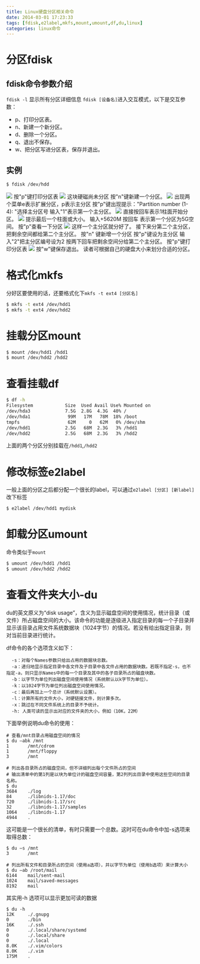 ```yaml
---
title: Linux硬盘分区相关命令
date: 2014-03-01 17:23:33
tags: [fdisk,e2label,mkfs,mount,umount,df,du,linux]
categories: linux命令
---
```

# 分区fdisk
## fdisk命令参数介绍
`fdisk -l` 显示所有分区详细信息
`fdisk [设备名]`进入交互模式，以下是交互参数：
* p、打印分区表。
* n、新建一个新分区。
* d、删除一个分区。
* q、退出不保存。
* w、把分区写进分区表，保存并退出。

<!-- more -->
## 实例
````bash
$ fdisk /dev/hdd   
````
[![](http://idiotsky.top/images/linux-disk-related-1.jpg)](http://idiotsky.top/images/linux-disk-related-1.jpg)
按"p"键打印分区表
[![](http://idiotsky.top/images/linux-disk-related-2.jpg)](http://idiotsky.top/images/linux-disk-related-2.jpg)
这块硬磁尚未分区
按"n"键新建一个分区。
[![](http://idiotsky.top/images/linux-disk-related-3.jpg)](http://idiotsky.top/images/linux-disk-related-3.jpg)
出现两个菜单e表示扩展分区，p表示主分区
按"p"键出现提示："Partition number (1-4): "选择主分区号
输入"1"表示第一个主分区。
[![](http://idiotsky.top/images/linux-disk-related-4.jpg)](http://idiotsky.top/images/linux-disk-related-4.jpg)
直接按回车表示1柱面开始分区。
[![](http://idiotsky.top/images/linux-disk-related-5.jpg)](http://idiotsky.top/images/linux-disk-related-5.jpg)
提示最后一个柱面或大小。
输入+5620M 按回车
表示第一个分区为5G空间。
按"p"查看一下分区
[![](http://idiotsky.top/images/linux-disk-related-6.jpg)](http://idiotsky.top/images/linux-disk-related-6.jpg)
这样一个主分区就分好了。
接下来分第二个主分区，把剩余空间都给第二个主分区。
按"n"
键新增一个分区
按"p"键设为主分区
输入"2"把主分区编号设为2
按两下回车把剩余空间分给第二个主分区。
按"p"键打印分区表
[![](http://idiotsky.top/images/linux-disk-related-7.jpg)](http://idiotsky.top/images/linux-disk-related-7.jpg)
按"w"键保存退出。 
读者可根据自己的硬盘大小来划分合适的分区。

# 格式化mkfs
分好区要使用的话，还要格式化下`mkfs -t ext4 [分区名]`
````bash
$ mkfs -t ext4 /dev/hdd1
$ mkfs -t ext4 /dev/hdd2
````

# 挂载分区mount
````bash
$ mount /dev/hdd1 /hdd1
$ mount /dev/hdd2 /hdd2
````

# 查看挂载df
````bash
$ df -h
Filesystem            Size  Used Avail Use% Mounted on
/dev/hda3             7.5G  2.8G  4.3G  40% /
/dev/hda1              99M   17M   78M  18% /boot
tmpfs                  62M     0   62M   0% /dev/shm
/dev/hdd1             2.5G   68M  2.3G   3% /hdd1
/dev/hdd2             2.5G   68M  2.3G   3% /hdd2
````
上面的两个分区分别挂载在`/hdd1`,`/hdd2`

# 修改标签e2label
一般上面的分区之后都分配一个很长的label，可以通过`e2label [分区] [新label]` 改下标签
````bash
$ e2label /dev/hdd1 mydisk
````

# 卸载分区umount
命令类似于`mount`
````bash
$ umount /dev/hdd1 /hdd1
$ umount /dev/hdd2 /hdd2
````

# 查看文件夹大小-du
du的英文原义为“disk usage”，含义为显示磁盘空间的使用情况，统计目录（或文件）所占磁盘空间的大小。该命令的功能是逐级进入指定目录的每一个子目录并显示该目录占用文件系统数据块（1024字节）的情况。若没有给出指定目录，则对当前目录进行统计。

df命令的各个选项含义如下：
````
  -s：对每个Names参数只给出占用的数据块总数。
  -a：递归地显示指定目录中各文件及子目录中各文件占用的数据块数。若既不指定-s，也不指定-a，则只显示Names中的每一个目录及其中的各子目录所占的磁盘块数。
  -b：以字节为单位列出磁盘空间使用情况（系统默认以k字节为单位）。
  -k：以1024字节为单位列出磁盘空间使用情况。
  -c：最后再加上一个总计（系统默认设置）。
  -l：计算所有的文件大小，对硬链接文件，则计算多次。
  -x：跳过在不同文件系统上的目录不予统计。
  -h: 人类可读的显示出对应的文件夹的大小，例如（10K，22M）
````
下面举例说明du命令的使用：
````shell
# 查看/mnt目录占用磁盘空间的情况
$ du –abk /mnt
1       /mnt/cdrom
1       /mnt/floppy
3       /mnt
 
# 列出各目录所占的磁盘空间，但不详细列出每个文件所占的空间
# 输出清单中的第1列是以块为单位计的磁盘空间容量，第2列列出目录中使用这些空间的目录名称。
$ du
3684    ./log
84      ./libnids-1.17/doc
720     ./libnids-1.17/src
32      ./libnids-1.17/samples
1064    ./libnids-1.17
4944    .
````

这可能是一个很长的清单，有时只需要一个总数。这时可在du命令中加-s选项来取得总数：

````shell
$ du –s /mnt 
3       /mnt
 
# 列出所有文件和目录所占的空间（使用a选项），并以字节为单位（使用b选项）来计算大小
$ du –ab /root/mail
6144    mail/sent-mail
1024    mail/saved-messages
8192    mail
````

其实用-h 选项可以显示更加可读的数据
````shell
$ du -h
12K     ./.gnupg
0       ./bin
16K     ./.ssh
0       ./.local/share/systemd
0       ./.local/share
0       ./.local
8.0K    ./.vim/colors
8.0K    ./.vim
175M    .
````